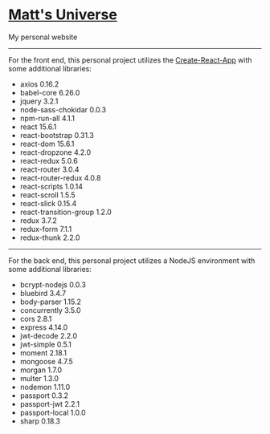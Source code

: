 # <a href="https://mattcarlotta.io">Matt's Universe</a>
My personal website

--------------------------------------------------------------------------------------------------------------
For the front end, this personal project utilizes the <a href="https://github.com/facebookincubator/create-react-app">Create-React-App</a> with some additional libraries:
- axios 0.16.2
- babel-core 6.26.0
- jquery 3.2.1
- node-sass-chokidar 0.0.3
- npm-run-all 4.1.1
- react 15.6.1
- react-bootstrap 0.31.3
- react-dom 15.6.1
- react-dropzone 4.2.0
- react-redux 5.0.6
- react-router 3.0.4
- react-router-redux 4.0.8
- react-scripts 1.0.14
- react-scroll 1.5.5
- react-slick 0.15.4
- react-transition-group 1.2.0
- redux 3.7.2
- redux-form 7.1.1
- redux-thunk 2.2.0

--------------------------------------------------------------------------------------------------------------
For the back end, this personal project utilizes a NodeJS environment with some additional libraries:
-	bcrypt-nodejs 0.0.3
-	bluebird 3.4.7
-	body-parser 1.15.2
-	concurrently 3.5.0
-	cors 2.8.1
-	express 4.14.0
-	jwt-decode 2.2.0
-	jwt-simple 0.5.1
-	moment 2.18.1
-	mongoose 4.7.5
-	morgan 1.7.0
-	multer 1.3.0
-	nodemon 1.11.0
-	passport 0.3.2
-	passport-jwt 2.2.1
-	passport-local 1.0.0
-	sharp 0.18.3
